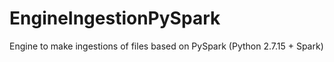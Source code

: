 # EngineIngestionPySpark
Engine to make ingestions of files based on PySpark (Python 2.7.15 + Spark)
